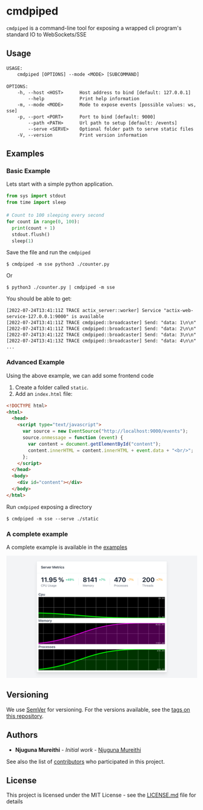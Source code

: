 # cmdpiped

`cmdpiped` is a command-line tool for exposing a wrapped cli program's standard IO to WebSockets/SSE

## Usage

```
USAGE:
    cmdpiped [OPTIONS] --mode <MODE> [SUBCOMMAND]

OPTIONS:
    -h, --host <HOST>      Host address to bind [default: 127.0.0.1]
        --help             Print help information
    -m, --mode <MODE>      Mode to expose events [possible values: ws, sse]
    -p, --port <PORT>      Port to bind [default: 9000]
        --path <PATH>      Url path to setup [default: /events]
        --serve <SERVE>    Optional folder path to serve static files
    -V, --version          Print version information
```

## Examples

### Basic Example

Lets start with a simple python application.

```py
from sys import stdout
from time import sleep

# Count to 100 sleeping every second
for count in range(0, 100):
  print(count + 1)
  stdout.flush()
  sleep(1)
```

Save the file and run the `cmdpiped`

```
$ cmdpiped -m sse python3 ./counter.py
```

Or

```
$ python3 ./counter.py | cmdpiped -m sse
```

You should be able to get:

```
[2022-07-24T13:41:11Z TRACE actix_server::worker] Service "actix-web-service-127.0.0.1:9000" is available
[2022-07-24T13:41:11Z TRACE cmdpiped::broadcaster] Send: "data: 1\n\n"
[2022-07-24T13:41:11Z TRACE cmdpiped::broadcaster] Send: "data: 2\n\n"
[2022-07-24T13:41:12Z TRACE cmdpiped::broadcaster] Send: "data: 3\n\n"
[2022-07-24T13:41:13Z TRACE cmdpiped::broadcaster] Send: "data: 4\n\n"
...
```

### Advanced Example

Using the above example, we can add some frontend code

1. Create a folder called `static`.
2. Add an `index.html` file:

```html
<!DOCTYPE html>
<html>
  <head>
    <script type="text/javascript">
      var source = new EventSource("http://localhost:9000/events");
      source.onmessage = function (event) {
        var content = document.getElementById("content");
        content.innerHTML = content.innerHTML + event.data + "<br/>";
      };
    </script>
  </head>
  <body>
    <div id="content"></div>
  </body>
</html>
```

Run `cmdpiped` exposing a directory

```
$ cmdpiped -m sse --serve ./static
```

### A complete example

A complete example is available in the [examples](./examples/monitor/script.sh)

![Complete Example](./examples/monitor/Screenshot.png)

## Versioning

We use [SemVer](http://semver.org/) for versioning. For the versions available, see the [tags on this repository](https://github.com/geofmureithi/cmdpiped/tags).

## Authors

- **Njuguna Mureithi** - _Initial work_ - [Njuguna Mureithi](https://github.com/geofmureithi)

See also the list of [contributors](https://github.com/geofmureithi/cmdpiped/contributors) who participated in this project.

## License

This project is licensed under the MIT License - see the [LICENSE.md](LICENSE.md) file for details
